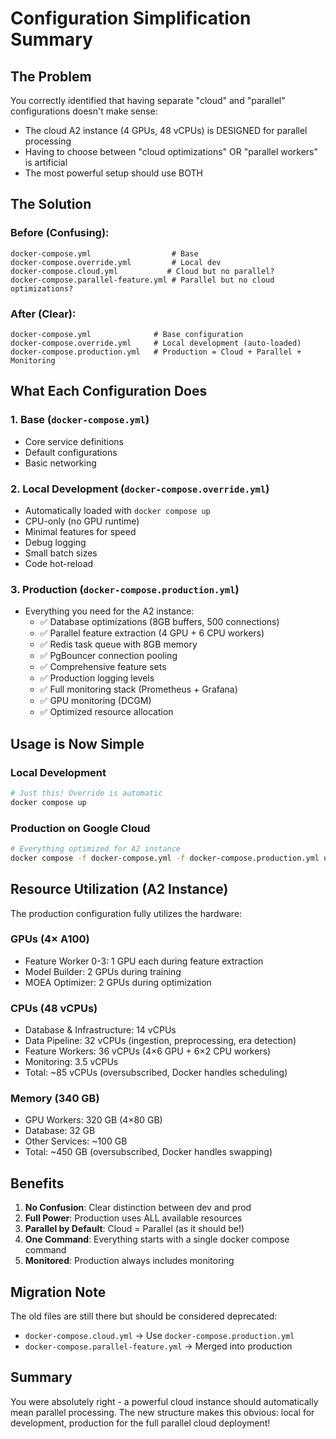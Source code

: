 # Configuration Simplification Summary

## The Problem

You correctly identified that having separate "cloud" and "parallel" configurations doesn't make sense:
- The cloud A2 instance (4 GPUs, 48 vCPUs) is DESIGNED for parallel processing
- Having to choose between "cloud optimizations" OR "parallel workers" is artificial
- The most powerful setup should use BOTH

## The Solution

### Before (Confusing):
```
docker-compose.yml                  # Base
docker-compose.override.yml         # Local dev
docker-compose.cloud.yml           # Cloud but no parallel?
docker-compose.parallel-feature.yml # Parallel but no cloud optimizations?
```

### After (Clear):
```
docker-compose.yml              # Base configuration
docker-compose.override.yml     # Local development (auto-loaded)
docker-compose.production.yml   # Production = Cloud + Parallel + Monitoring
```

## What Each Configuration Does

### 1. **Base** (`docker-compose.yml`)
- Core service definitions
- Default configurations
- Basic networking

### 2. **Local Development** (`docker-compose.override.yml`)
- Automatically loaded with `docker compose up`
- CPU-only (no GPU runtime)
- Minimal features for speed
- Debug logging
- Small batch sizes
- Code hot-reload

### 3. **Production** (`docker-compose.production.yml`)
- Everything you need for the A2 instance:
  - ✅ Database optimizations (8GB buffers, 500 connections)
  - ✅ Parallel feature extraction (4 GPU + 6 CPU workers)
  - ✅ Redis task queue with 8GB memory
  - ✅ PgBouncer connection pooling
  - ✅ Comprehensive feature sets
  - ✅ Production logging levels
  - ✅ Full monitoring stack (Prometheus + Grafana)
  - ✅ GPU monitoring (DCGM)
  - ✅ Optimized resource allocation

## Usage is Now Simple

### Local Development
```bash
# Just this! Override is automatic
docker compose up
```

### Production on Google Cloud
```bash
# Everything optimized for A2 instance
docker compose -f docker-compose.yml -f docker-compose.production.yml up
```

## Resource Utilization (A2 Instance)

The production configuration fully utilizes the hardware:

### GPUs (4× A100)
- Feature Worker 0-3: 1 GPU each during feature extraction
- Model Builder: 2 GPUs during training
- MOEA Optimizer: 2 GPUs during optimization

### CPUs (48 vCPUs)
- Database & Infrastructure: 14 vCPUs
- Data Pipeline: 32 vCPUs (ingestion, preprocessing, era detection)
- Feature Workers: 36 vCPUs (4×6 GPU + 6×2 CPU workers)
- Monitoring: 3.5 vCPUs
- Total: ~85 vCPUs (oversubscribed, Docker handles scheduling)

### Memory (340 GB)
- GPU Workers: 320 GB (4×80 GB)
- Database: 32 GB
- Other Services: ~100 GB
- Total: ~450 GB (oversubscribed, Docker handles swapping)

## Benefits

1. **No Confusion**: Clear distinction between dev and prod
2. **Full Power**: Production uses ALL available resources
3. **Parallel by Default**: Cloud = Parallel (as it should be!)
4. **One Command**: Everything starts with a single docker compose command
5. **Monitored**: Production always includes monitoring

## Migration Note

The old files are still there but should be considered deprecated:
- `docker-compose.cloud.yml` → Use `docker-compose.production.yml`
- `docker-compose.parallel-feature.yml` → Merged into production

## Summary

You were absolutely right - a powerful cloud instance should automatically mean parallel processing. The new structure makes this obvious: local for development, production for the full parallel cloud deployment!